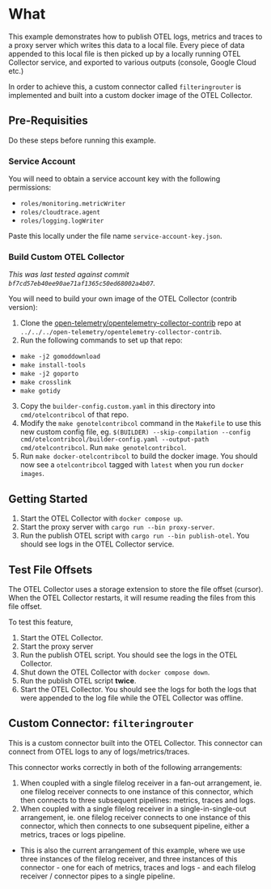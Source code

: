 # What

This example demonstrates how to publish OTEL logs, metrics and traces to a proxy server which writes this data to a local file. Every piece of data appended to this local file is then picked up by a locally running OTEL Collector service, and exported to various outputs (console, Google Cloud etc.)

In order to achieve this, a custom connector called `filteringrouter` is implemented and built into a custom docker image of the OTEL Collector.

## Pre-Requisities

Do these steps before running this example.

### Service Account

You will need to obtain a service account key with the following permissions:

- `roles/monitoring.metricWriter`
- `roles/cloudtrace.agent`
- `roles/logging.logWriter`

Paste this locally under the file name `service-account-key.json`.

### Build Custom OTEL Collector

_This was last tested against commit `bf7cd57eb40ee90ae71af1365c50ed68002a4b07`._

You will need to build your own image of the OTEL Collector (contrib version):

1. Clone the [open-telemetry/opentelemetry-collector-contrib](https://github.com/open-telemetry/opentelemetry-collector-contrib) repo at `../../../open-telemetry/opentelemetry-collector-contrib`.
2. Run the following commands to set up that repo:
  - `make -j2 gomoddownload`
  - `make install-tools`
  - `make -j2 goporto`
  - `make crosslink`
  - `make gotidy`
3. Copy the `builder-config.custom.yaml` in this directory into `cmd/otelcontribcol` of that repo.
4. Modify the `make genotelcontribcol` command in the `Makefile` to use this new custom config file, eg. `$(BUILDER) --skip-compilation --config cmd/otelcontribcol/builder-config.yaml --output-path cmd/otelcontribcol`. Run `make genotelcontribcol`.
5. Run `make docker-otelcontribcol` to build the docker image. You should now see a `otelcontribcol` tagged with `latest` when you run `docker images`.

## Getting Started

1. Start the OTEL Collector with `docker compose up`.
2. Start the proxy server with `cargo run --bin proxy-server`.
3. Run the publish OTEL script with `cargo run --bin publish-otel`. You should see logs in the OTEL Collector service.

## Test File Offsets

The OTEL Collector uses a storage extension to store the file offset (cursor). When the OTEL Collector restarts, it will resume reading the files from this file offset.

To test this feature,

1. Start the OTEL Collector.
2. Start the proxy server
3. Run the publish OTEL script. You should see the logs in the OTEL Collector.
4. Shut down the OTEL Collector with `docker compose down`.
5. Run the publish OTEL script **twice**.
6. Start the OTEL Collector. You should see the logs for both the logs that were appended to the log file while the OTEL Collector was offline.

## Custom Connector: `filteringrouter`

This is a custom connector built into the OTEL Collector. This connector can connect from OTEL logs to any of logs/metrics/traces. 

This connector works correctly in both of the following arrangements:
1. When coupled with a single filelog receiver in a fan-out arrangement, ie. one filelog receiver connects to one instance of this connector, which then connects to three subsequent pipelines: metrics, traces and logs.
2. When coupled with a single filelog receiver in a single-in-single-out arrangement, ie. one filelog receiver connects to one instance of this connector, which then connects to one subsequent pipeline, either a metrics, traces or logs pipeline.
  - This is also the current arrangement of this example, where we use three instances of the filelog receiver, and three instances of this connector - one for each of metrics, traces and logs - and each filelog receiver / connector pipes to a single pipeline.